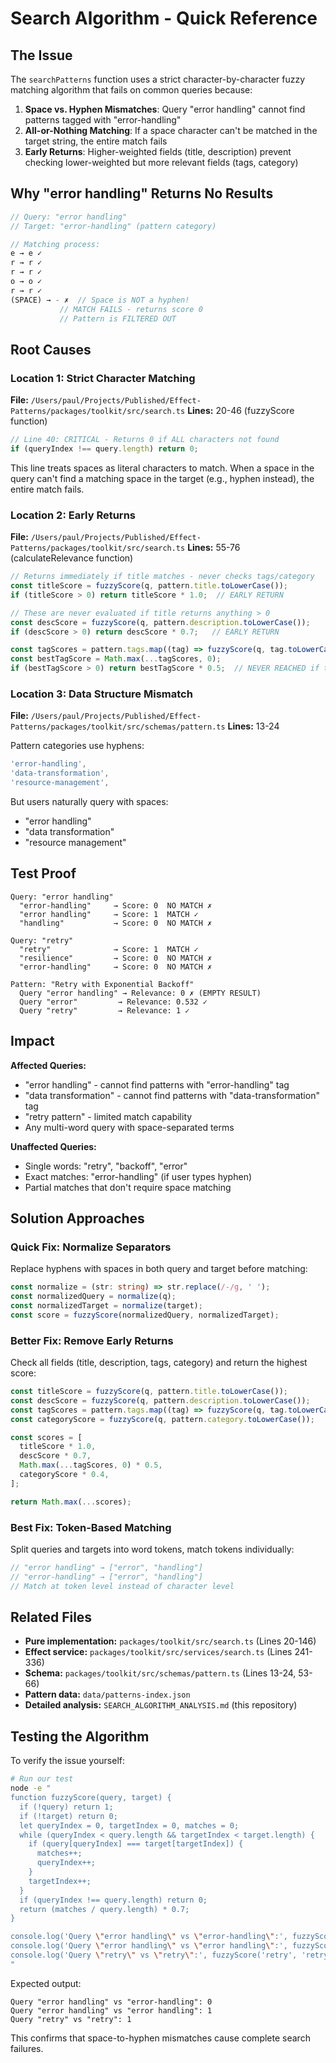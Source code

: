 # Search Algorithm - Quick Reference

## The Issue

The `searchPatterns` function uses a strict character-by-character fuzzy matching algorithm that fails on common queries because:

1. **Space vs. Hyphen Mismatches**: Query "error handling" cannot find patterns tagged with "error-handling"
2. **All-or-Nothing Matching**: If a space character can't be matched in the target string, the entire match fails
3. **Early Returns**: Higher-weighted fields (title, description) prevent checking lower-weighted but more relevant fields (tags, category)

## Why "error handling" Returns No Results

```javascript
// Query: "error handling"
// Target: "error-handling" (pattern category)

// Matching process:
e → e ✓
r → r ✓  
r → r ✓
o → o ✓
r → r ✓
(SPACE) → - ✗  // Space is NOT a hyphen!
           // MATCH FAILS - returns score 0
           // Pattern is FILTERED OUT
```

## Root Causes

### Location 1: Strict Character Matching
**File:** `/Users/paul/Projects/Published/Effect-Patterns/packages/toolkit/src/search.ts`
**Lines:** 20-46 (fuzzyScore function)

```typescript
// Line 40: CRITICAL - Returns 0 if ALL characters not found
if (queryIndex !== query.length) return 0;
```

This line treats spaces as literal characters to match. When a space in the query can't find a matching space in the target (e.g., hyphen instead), the entire match fails.

### Location 2: Early Returns
**File:** `/Users/paul/Projects/Published/Effect-Patterns/packages/toolkit/src/search.ts`
**Lines:** 55-76 (calculateRelevance function)

```typescript
// Returns immediately if title matches - never checks tags/category
const titleScore = fuzzyScore(q, pattern.title.toLowerCase());
if (titleScore > 0) return titleScore * 1.0;  // EARLY RETURN

// These are never evaluated if title returns anything > 0
const descScore = fuzzyScore(q, pattern.description.toLowerCase());
if (descScore > 0) return descScore * 0.7;   // EARLY RETURN

const tagScores = pattern.tags.map((tag) => fuzzyScore(q, tag.toLowerCase()));
const bestTagScore = Math.max(...tagScores, 0);
if (bestTagScore > 0) return bestTagScore * 0.5;  // NEVER REACHED if title had any match
```

### Location 3: Data Structure Mismatch
**File:** `/Users/paul/Projects/Published/Effect-Patterns/packages/toolkit/src/schemas/pattern.ts`
**Lines:** 13-24

Pattern categories use hyphens:
```typescript
'error-handling',
'data-transformation',
'resource-management',
```

But users naturally query with spaces:
- "error handling"
- "data transformation"
- "resource management"

## Test Proof

```
Query: "error handling"
  "error-handling"     → Score: 0  NO MATCH ✗
  "error handling"     → Score: 1  MATCH ✓
  "handling"           → Score: 0  NO MATCH ✗

Query: "retry"
  "retry"              → Score: 1  MATCH ✓
  "resilience"         → Score: 0  NO MATCH ✗
  "error-handling"     → Score: 0  NO MATCH ✗

Pattern: "Retry with Exponential Backoff"
  Query "error handling" → Relevance: 0 ✗ (EMPTY RESULT)
  Query "error"         → Relevance: 0.532 ✓
  Query "retry"         → Relevance: 1 ✓
```

## Impact

**Affected Queries:**
- "error handling" - cannot find patterns with "error-handling" tag
- "data transformation" - cannot find patterns with "data-transformation" tag
- "retry pattern" - limited match capability
- Any multi-word query with space-separated terms

**Unaffected Queries:**
- Single words: "retry", "backoff", "error"
- Exact matches: "error-handling" (if user types hyphen)
- Partial matches that don't require space matching

## Solution Approaches

### Quick Fix: Normalize Separators
Replace hyphens with spaces in both query and target before matching:

```typescript
const normalize = (str: string) => str.replace(/-/g, ' ');
const normalizedQuery = normalize(q);
const normalizedTarget = normalize(target);
const score = fuzzyScore(normalizedQuery, normalizedTarget);
```

### Better Fix: Remove Early Returns
Check all fields (title, description, tags, category) and return the highest score:

```typescript
const titleScore = fuzzyScore(q, pattern.title.toLowerCase());
const descScore = fuzzyScore(q, pattern.description.toLowerCase());
const tagScores = pattern.tags.map((tag) => fuzzyScore(q, tag.toLowerCase()));
const categoryScore = fuzzyScore(q, pattern.category.toLowerCase());

const scores = [
  titleScore * 1.0,
  descScore * 0.7,
  Math.max(...tagScores, 0) * 0.5,
  categoryScore * 0.4,
];

return Math.max(...scores);
```

### Best Fix: Token-Based Matching
Split queries and targets into word tokens, match tokens individually:

```typescript
// "error handling" → ["error", "handling"]
// "error-handling" → ["error", "handling"]
// Match at token level instead of character level
```

## Related Files

- **Pure implementation:** `packages/toolkit/src/search.ts` (Lines 20-146)
- **Effect service:** `packages/toolkit/src/services/search.ts` (Lines 241-336)
- **Schema:** `packages/toolkit/src/schemas/pattern.ts` (Lines 13-24, 53-66)
- **Pattern data:** `data/patterns-index.json`
- **Detailed analysis:** `SEARCH_ALGORITHM_ANALYSIS.md` (this repository)

## Testing the Algorithm

To verify the issue yourself:

```bash
# Run our test
node -e "
function fuzzyScore(query, target) {
  if (!query) return 1;
  if (!target) return 0;
  let queryIndex = 0, targetIndex = 0, matches = 0;
  while (queryIndex < query.length && targetIndex < target.length) {
    if (query[queryIndex] === target[targetIndex]) {
      matches++;
      queryIndex++;
    }
    targetIndex++;
  }
  if (queryIndex !== query.length) return 0;
  return (matches / query.length) * 0.7;
}

console.log('Query \"error handling\" vs \"error-handling\":', fuzzyScore('error handling', 'error-handling'));
console.log('Query \"error handling\" vs \"error handling\":', fuzzyScore('error handling', 'error handling'));
console.log('Query \"retry\" vs \"retry\":', fuzzyScore('retry', 'retry'));
"
```

Expected output:
```
Query "error handling" vs "error-handling": 0
Query "error handling" vs "error handling": 1
Query "retry" vs "retry": 1
```

This confirms that space-to-hyphen mismatches cause complete search failures.
